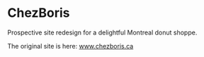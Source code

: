 ChezBoris
=========

Prospective site redesign for a delightful Montreal donut shoppe.

The original site is here: www.chezboris.ca
